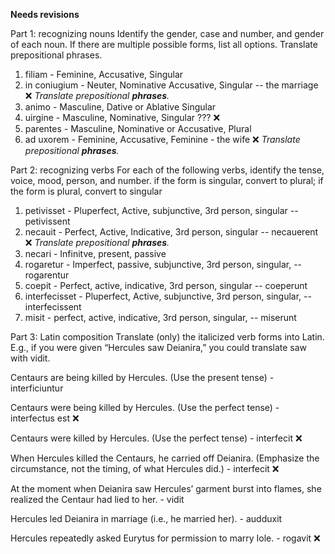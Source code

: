 **Needs revisions**

Part 1: recognizing nouns
Identify the gender, case and number, and gender of each noun. If there are multiple possible forms, list all options. Translate prepositional phrases.

1. filiam - Feminine, Accusative, Singular
1. in coniugium - Neuter, Nominative Accusative, Singular -- the marriage ❌ *Translate prepositional **phrases**.*
1. animo - Masculine, Dative or Ablative Singular
1. uirgine - Masculine, Nominative, Singular ??? ❌
1. parentes - Masculine, Nominative or Accusative, Plural
1. ad uxorem - Feminine, Accusative, Feminine - the wife ❌ *Translate prepositional **phrases**.*


Part 2: recognizing verbs
For each of the following verbs, identify the tense, voice, mood, person, and number.
if the form is singular, convert to plural; if the form is plural, convert to singular

1. petivisset - Pluperfect, Active, subjunctive, 3rd person, singular -- petivissent
1. necauit - Perfect, Active, Indicative, 3rd person, singular -- necauerent ❌ *Translate prepositional **phrases**.*
1. necari - Infinitve, present, passive
1. rogaretur - Imperfect, passive, subjunctive, 3rd person, singular, -- rogarentur
1. coepit - Perfect, active, indicative, 3rd person, singular -- coeperunt 
1. interfecisset - Pluperfect, Active, subjunctive, 3rd person, singular, -- interfecissent
1. misit - perfect, active, indicative, 3rd person, singular, -- miserunt

Part 3: Latin composition
Translate (only) the italicized verb forms into Latin. E.g., if you were given “Hercules saw Deianira,” you could translate saw with vidit.

Centaurs are being killed by Hercules. (Use the present tense)  - interficiuntur

Centaurs were being killed by Hercules. (Use the perfect tense) - interfectus est ❌

Centaurs were killed by Hercules. (Use the perfect tense) - interfecit ❌

When Hercules killed the Centaurs, he carried off Deianira. (Emphasize the circumstance, not the timing, of what Hercules did.) - interfecit ❌

At the moment when Deianira saw Hercules’ garment burst into flames, she realized the Centaur had lied to her. - vidit

Hercules led Deianira in marriage (i.e., he married her). - audduxit

Hercules repeatedly asked Eurytus for permission to marry Iole. - rogavit ❌

